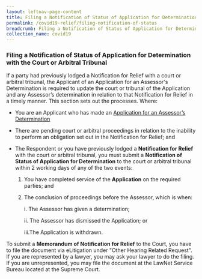 ```yaml
---
layout: leftnav-page-content
title: Filing a Notification of Status of Application for Determination with the Court or Arbitral Tribunal 
permalink: /covid19-relief/filing-notification-of-status
breadcrumb: Filing a Notification of Status of Application for Determination with the Court or Arbitral Tribunal 
collection_name: covid19
---
```

### Filing a Notification of Status of Application for Determination with the Court or Arbitral Tribunal  ### 

If a party had previously lodged a Notification for Relief with a court or arbitral tribunal, the Applicant of an Application for an Assessor's Determination is required to update the court or tribunal of the Application and any Assessor’s determination in relation to that Notification for Relief in a timely manner.  This section sets out the processes.
Where: 
* You are an Applicant who has made an [Application for an Assessor’s Determination](/covid19-relief/application-for-assessor)
* There are pending court or arbitral proceedings in relation to the inability to perform an obligation set out in the Notification for Relief; and
* The Respondent or you have previously lodged a <b>Notification for Relief</b> with the court or arbitral tribunal, 
you must submit a <b>Notification of Status of Application for Determination</b> to the court or arbitral tribunal within 2 working days of any of the two events: 

	1. You have completed service of the <b>Application</b> on the required parties; and
	2. The conclusion of proceedings before the Assessor, which is when: 

		i. The Assessor has given a determination;

		ii. The Assessor has dismissed the Application; or

		iii.The Application is withdrawn. 

To submit a <b>Memorandum of Notification for Relief</b> to the Court, you have to file the document via eLitigation under "Other Hearing Related Request". If you are represented by a lawyer, you may ask your lawyer to do the filing. If you are unrepresented, you may file the document at the LawNet Service Bureau located at the Supreme Court.

